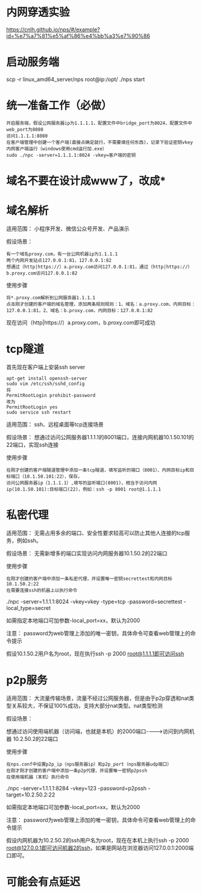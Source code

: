 # 内网穿透实验
https://cnlh.github.io/nps/#/example?id=%e7%a7%81%e5%af%86%e4%bb%a3%e7%90%86
# 启动服务端
scp -r linux_amd64_server/nps root@ip:/opt/
./nps start

# 统一准备工作（必做）

    开启服务端，假设公网服务器ip为1.1.1.1，配置文件中bridge_port为8024，配置文件中web_port为8080
    访问1.1.1.1:8080
    在客户端管理中创建一个客户端(直接点确定就行，不需要填任何东西)，记录下验证密钥vkey
    内网客户端运行（windows使用cmd运行加.exe）
    sudo ./npc -server=1.1.1.1:8024 -vkey=客户端的密钥
# 域名不要在设计成www了，改成*

# 域名解析

适用范围： 小程序开发、微信公众号开发、产品演示

假设场景：

    有一个域名proxy.com，有一台公网机器ip为1.1.1.1
    两个内网开发站点127.0.0.1:81，127.0.0.1:82
    想通过（http|https://）a.proxy.com访问127.0.0.1:81，通过（http|https://）b.proxy.com访问127.0.0.1:82

使用步骤

    将*.proxy.com解析到公网服务器1.1.1.1
    点击刚才创建的客户端的域名管理，添加两条规则规则：1、域名：a.proxy.com，内网目标：127.0.0.1:81，2、域名：b.proxy.com，内网目标：127.0.0.1:82

现在访问（http|https://）a.proxy.com，b.proxy.com即可成功

# tcp隧道
首先现在客户端上安装ssh server

    apt-get install openssh-server
    sudo vim /etc/ssh/sshd_config
    将
    PermitRootLogin prohibit-password
    改为
    PermitRootLogin yes
    sudo service ssh restart

适用范围： ssh、远程桌面等tcp连接场景

假设场景： 想通过访问公网服务器1.1.1.1的8001端口，连接内网机器10.1.50.101的22端口，实现ssh连接

使用步骤

    在刚才创建的客户端隧道管理中添加一条tcp隧道，填写监听的端口（8001）、内网目标ip和目标端口（10.1.50.101:22），保存。
    访问公网服务器ip（1.1.1.1）,填写的监听端口(8001)，相当于访问内网ip(10.1.50.101):目标端口(22)，例如：ssh -p 8001 root@1.1.1.1

# 私密代理

适用范围： 无需占用多余的端口、安全性要求较高可以防止其他人连接的tcp服务，例如ssh。

假设场景： 无需新增多的端口实现访问内网服务器10.1.50.2的22端口

使用步骤

    在刚才创建的客户端中添加一条私密代理，并设置唯一密钥secrettest和内网目标10.1.50.2:22
    在需要连接ssh的机器上以执行命令

./npc -server=1.1.1.1:8024 -vkey=vkey -type=tcp -password=secrettest -local_type=secret

如需指定本地端口可加参数-local_port=xx，默认为2000

注意： password为web管理上添加的唯一密钥，具体命令可查看web管理上的命令提示

假设10.1.50.2用户名为root，现在执行ssh -p 2000 root@1.1.1.1即可访问ssh

# p2p服务

适用范围： 大流量传输场景，流量不经过公网服务器，但是由于p2p穿透和nat类型关系较大，不保证100%成功，支持大部分nat类型。nat类型检测

假设场景：

想通过访问使用端机器（访问端，也就是本机）的2000端口---->访问到内网机器 10.2.50.2的22端口

使用步骤

    在nps.conf中设置p2p_ip（nps服务器ip）和p2p_port（nps服务器udp端口）
    在刚才刚才创建的客户端中添加一条p2p代理，并设置唯一密钥p2pssh
    在使用端机器（本机）执行命令

./npc -server=1.1.1.1:8284 -vkey=123 -password=p2pssh -target=10.2.50.2:22

如需指定本地端口可加参数-local_port=xx，默认为2000

注意： password为web管理上添加的唯一密钥，具体命令可查看web管理上的命令提示

假设内网机器为10.2.50.2的ssh用户名为root，现在在本机上执行ssh -p 2000 root@127.0.0.1即可访问机器2的ssh，如果是网站在浏览器访问127.0.0.1:2000端口即可。

# 可能会有点延迟
